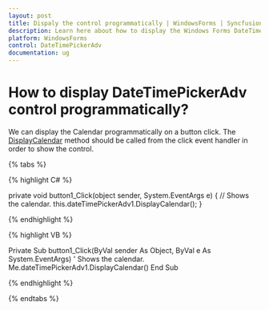 ```yaml
---
layout: post
title: Dispaly the control programmatically | WindowsForms | Syncfusion
description: Learn here about how to display the Windows Forms DateTimePickerAdv control programmatically on a button click.
platform: WindowsForms
control: DateTimePickerAdv 
documentation: ug
---
```

# How to display DateTimePickerAdv control programmatically?

We can display the Calendar programmatically on a button click. The [DisplayCalendar](https://help.syncfusion.com/cr/windowsforms/Syncfusion.Windows.Forms.Tools.DateTimePickerAdv.html#Syncfusion_Windows_Forms_Tools_DateTimePickerAdv_DisplayCalendar) method should be called from the click event handler in order to show the control. 

{% tabs %}

{% highlight C# %}

private void button1_Click(object sender, System.EventArgs e)
{
   // Shows the calendar.
   this.dateTimePickerAdv1.DisplayCalendar();
}

{% endhighlight %}

{% highlight VB %}

Private Sub button1_Click(ByVal sender As Object, ByVal e As System.EventArgs)
   ' Shows the calendar.
   Me.dateTimePickerAdv1.DisplayCalendar()
End Sub

{% endhighlight %}

{% endtabs %}
